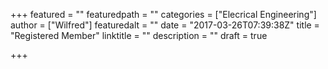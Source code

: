 +++
featured = ""
featuredpath = ""
categories = ["Elecrical Engineering"]
author = ["Wilfred"]
featuredalt = ""
date = "2017-03-26T07:39:38Z"
title = "Registered Member"
linktitle = ""
description = ""
draft = true

+++

